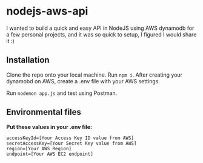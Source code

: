 # nodejs-aws-api

I wanted to build a quick and easy API in NodeJS using AWS dynamodb for a few personal projects, and it was so quick to setup, I figured I would share it :)

## Installation

Clone the repo onto your local machine. Run <code>npm i</code>. After creating your dynamobd on AWS, create a .env file with your AWS settings.

Run <code>nodemon app.js</code> and test using Postman.

## Environmental files

<p><strong>Put these values in your .env file:</strong></p>
<code>accessKeyId=[Your Access Key ID value from AWS]</code><br/>
<code>secretAccessKey=[Your Secret Key value from AWS]</code><br/>
<code>region=[Your AWS Region]</code><br/>
<code>endpoint=[Your AWS EC2 endpoint]</code>
